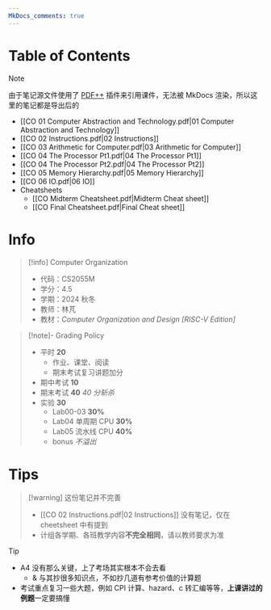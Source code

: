 ```yaml
---
MkDocs_comments: true
---
```


# Table of Contents

> [!note]
> 由于笔记源文件使用了 [PDF++](https://github.com/RyotaUshio/obsidian-pdf-plus) 插件来引用课件，无法被 MkDocs 渲染，所以这里的笔记都是导出后的

- [[CO 01 Computer Abstraction and Technology.pdf|01 Computer Abstraction and Technology]]
- [[CO 02 Instructions.pdf|02 Instructions]]
- [[CO 03 Arithmetic for Computer.pdf|03 Arithmetic for Computer]]
- [[CO 04 The Processor Pt1.pdf|04 The Processor Pt1]]
- [[CO 04 The Processor Pt2.pdf|04 The Processor Pt2]]
- [[CO 05 Memory Hierarchy.pdf|05 Memory Hierarchy]]
- [[CO 06 IO.pdf|06 IO]]
- Cheatsheets
    - [[CO Midterm Cheatsheet.pdf|Midterm Cheat sheet]]
    - [[CO Final Cheatsheet.pdf|Final Cheat sheet]]

# Info

> [!info] Computer Organization
> - 代码：CS2055M
> - 学分：4.5
> - 学期：2024 秋冬
> - 教师：林芃
> - 教材：*Computer Organization and Design [RISC-V Edition]*

> [!note]- Grading Policy
> - 平时 **20**
> 	- 作业、课堂、阅读
> 	- 期末考试复习讲题加分
> - 期中考试 **10**
> - 期末考试 **40** *40 分斩杀*
> - 实验 **30**
> 	- Lab00-03 **30%**
> 	- Lab04 单周期 CPU **30%**
> 	- Lab05 流水线 CPU **40%**
> 	- bonus *不溢出*

# Tips

> [!warning] 这份笔记并不完善 
> - [[CO 02 Instructions.pdf|02 Instructions]] 没有笔记，仅在 cheetsheet 中有提到
> - 计组各学期、各班教学内容**不完全相同**，请以教师要求为准

> [!tip]
> - A4 没有那么关键，上了考场其实根本不会去看
>     - & 与其抄很多知识点，不如抄几道有参考价值的计算题
> - 考试重点复习一些大题，例如 CPI 计算、hazard、c 转汇编等等，**上课讲过的例题**一定要搞懂